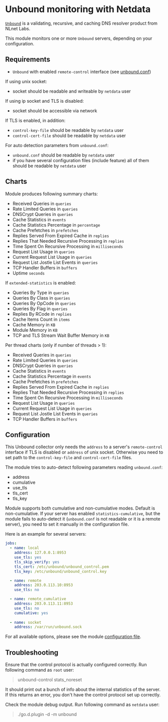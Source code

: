 # Unbound monitoring with Netdata

[`Unbound`](https://nlnetlabs.nl/projects/unbound/about/) is a validating, recursive, and caching DNS resolver product from NLnet Labs.

This module monitors one or more `Unbound` servers, depending on your configuration.

## Requirements

-   `Unbound` with enabled `remote-control` interface (see [unbound.conf](https://nlnetlabs.nl/documentation/unbound/unbound.conf))

If using unix socket:

-   socket should be readable and writeable by `netdata` user

If using ip socket and TLS is disabled:

-   socket should be accessible via network

If TLS is enabled, in addition:

-   `control-key-file` should be readable by `netdata` user
-   `control-cert-file` should be readable by `netdata` user

For auto detection parameters from `unbound.conf`:

-  `unbound.conf` should be readable by `netdata` user
- if you have several configuration files (include feature) all of them should be readable by `netdata` user

## Charts

Module produces following summary charts:

-   Received Queries in `queries`
-   Rate Limited Queries in `queries`
-   DNSCrypt Queries in `queries`
-   Cache Statistics in `events`
-   Cache Statistics Percentage in `percentage`
-   Cache Prefetches in `prefetches`
-   Replies Served From Expired Cache in `replies`
-   Replies That Needed Recursive Processing in `replies`
-   Time Spent On Recursive Processing in `milliseconds`
-   Request List Usage in `queries`
-   Current Request List Usage in `queries`
-   Request List Jostle List Events in `queries`
-   TCP Handler Buffers in `buffers`
-   Uptime `seconds`

If `extended-statistics` is enabled:

-   Queries By Type in `queries`
-   Queries By Class in `queries`
-   Queries By OpCode in `queries`
-   Queries By Flag in `queries`
-   Replies By RCode in `replies`
-   Cache Items Count in `items`
-   Cache Memory in `KB`
-   Module Memory in `KB`
-   TCP and TLS Stream Wait Buffer Memory in `KB`

Per thread charts (only if number of threads > 1):

-   Received Queries in `queries`
-   Rate Limited Queries in `queries`
-   DNSCrypt Queries in `queries`
-   Cache Statistics in `events`
-   Cache Statistics Percentage in `events`
-   Cache Prefetches in `prefetches`
-   Replies Served From Expired Cache in `replies`
-   Replies That Needed Recursive Processing in `replies`
-   Time Spent On Recursive Processing in `milliseconds`
-   Request List Usage in `queries`
-   Current Request List Usage in `queries`
-   Request List Jostle List Events in `queries`
-   TCP Handler Buffers in `buffers`


## Configuration

This Unbound collector only needs the `address` to a server's `remote-control` interface if TLS is disabled or `address` of unix socket.
Otherwise you need to set path to the `control-key-file` and `control-cert-file` files.

The module tries to auto-detect following parameters reading `unbound.conf`:
-   address
-   cumulative
-   use_tls
-   tls_cert
-   tls_key

Module supports both cumulative and non-cumulative modes. Default is non-cumulative. If your server has enabled 
`statistics-cumulative`, but the module fails to auto-detect it (`unbound.conf` is not readable or it is a remote server), 
you need to set it manually in the configuration file. 

Here is an example for several servers:

```yaml
jobs:
  - name: local
    address: 127.0.0.1:8953
    use_tls: yes
    tls_skip_verify: yes
    tls_cert: /etc/unbound/unbound_control.pem
    tls_key: /etc/unbound/unbound_control.key

  - name: remote
    address: 203.0.113.10:8953
    use_tls: no

  - name: remote_cumulative
    address: 203.0.113.11:8953
    use_tls: no
    cumulative: yes
      
  - name: socket
    address: /var/run/unbound.sock
```
 
For all available options, please see the module [configuration file](https://github.com/netdata/go.d.plugin/blob/master/config/go.d/unbound.conf).

## Troubleshooting

Ensure that the control protocol is actually configured correctly.
Run following command as `root` user:
> unbound-control stats_noreset

It should print out a bunch of info about the internal statistics of the server.
If this returns an error, you don't have the control protocol set up correctly.

Check the module debug output.
Run following command as `netdata` user:

> ./go.d.plugin -d -m unbound

